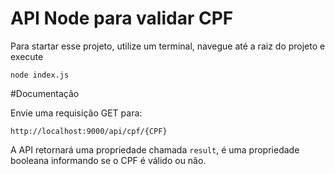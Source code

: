 # API Node para validar CPF

Para startar esse projeto, utilize um terminal, navegue até a raiz do projeto e execute 
```
node index.js
```

#Documentação

Envie uma requisição GET para: 
````
http://localhost:9000/api/cpf/{CPF}
````

A API retornará uma propriedade chamada ````result````, é uma propriedade booleana informando se o CPF é válido ou não.

